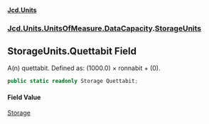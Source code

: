 #### [Jcd.Units](index.md 'index')
### [Jcd.Units.UnitsOfMeasure.DataCapacity](Jcd.Units.UnitsOfMeasure.DataCapacity.md 'Jcd.Units.UnitsOfMeasure.DataCapacity').[StorageUnits](StorageUnits.md 'Jcd.Units.UnitsOfMeasure.DataCapacity.StorageUnits')

## StorageUnits.Quettabit Field

A(n) quettabit. Defined as: (1000.0) × ronnabit + (0).

```csharp
public static readonly Storage Quettabit;
```

#### Field Value
[Storage](Storage.md 'Jcd.Units.UnitTypes.Storage')